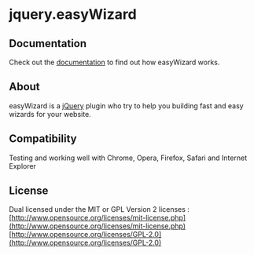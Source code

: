 jquery.easyWizard
=================

Documentation
---------------------
Check out the [documentation](http://st3ph.github.com/jquery.easyWizard/) to find out how easyWizard works.

About
---------------------
easyWizard is a [jQuery](http://jquery.com) plugin who try to help you building fast and easy wizards for your website.

Compatibility
-------------
Testing and working well with Chrome, Opera, Firefox, Safari and Internet Explorer

License
---------------------
Dual licensed under the MIT or GPL Version 2 licenses :
[http://www.opensource.org/licenses/mit-license.php](http://www.opensource.org/licenses/mit-license.php)
[http://www.opensource.org/licenses/GPL-2.0](http://www.opensource.org/licenses/GPL-2.0)